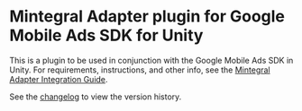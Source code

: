 # Mintegral Adapter plugin for Google Mobile Ads SDK for Unity

This is a plugin to be used in conjunction with the Google Mobile Ads SDK in
Unity. For requirements, instructions, and other info, see the
[Mintegral Adapter Integration Guide](https://developers.google.com/admob/unity/mediation/mintegral).

See the [changelog](https://developers.google.com/admob/unity/mediation/mintegral#mintegral-unity-mediation-plugin-changelog)
to view the version history.
